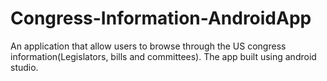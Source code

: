 # Congress-Information-AndroidApp
An application that allow users to browse through the US congress information(Legislators, bills and committees). The app built using android studio.
